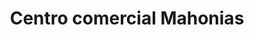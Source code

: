 ---
title: "Centro comercial Mahonias"
url: /segovia/centro-comercial-mahonias/
shop: Einkaufszentrum
---